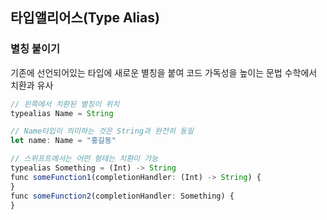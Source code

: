 ## 타입앨리어스(Type Alias)
### 별칭 붙이기
기존에 선언되어있는 타입에 새로운 별칭을 붙여 코드 가독성을 높이는 문법
수학에서 치환과 유사
```javascript
// 왼쪽에서 치환된 별칭이 위치
typealias Name = String

// Name타입이 의미하는 것은 String과 완전히 동일
let name: Name = "홍길동"

// 스위프트에서는 어떤 형태는 치환이 가능
typealias Something = (Int) -> String
func someFunction1(completionHandler: (Int) -> String) {
}
func someFunction2(completionHandler: Something) {
}
```
